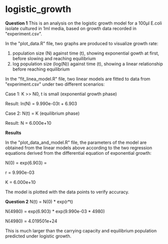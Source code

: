 # logistic_growth
**Question 1**
This is an analysis on the logistic growth model for a 100µl E.coli isolate cultured in 1ml media, based on growth data recorded in "experiment.csv". 


In the "plot_data.R" file, two graphs are produced to visualize growth rate: 
1. population size (N) against time (t), showing exponential gowth at first, before slowing and reaching equilibrium  
2. log population size (log(N)) against time (t), showing a linear relationship before reaching equilibrium



In the "fit_linea_model.R" file, two linear models are fitted to data from "experiment.csv" under two different scenarios:

Case 1: K >> N0, t is small (exponential growth phase)

Result: ln(N) = 9.990e-03t + 6.903

Case 2: N(t) = K (equilibrium phase)

Result: N = 6.000e+10


**Results**

In the "plot_data_and_model.R" file, the parameters of the model are obtained from the linear models above according to the two regression equations derived from the differential equation of exponential growth:

N(0) = exp(6.903) = 

r = 9.990e-03

K = 6.000e+10

The model is plotted with the data points to verify accuracy.


**Question 2**
N(t) = N(0) * exp(r*t)

N(4980) = exp(6.903) * exp(9.990e-03 * 4980)

N(4980) = 4.019501e+24

This is much larger than the carrying capacity and equilibrium population predicted under logistic growth.
